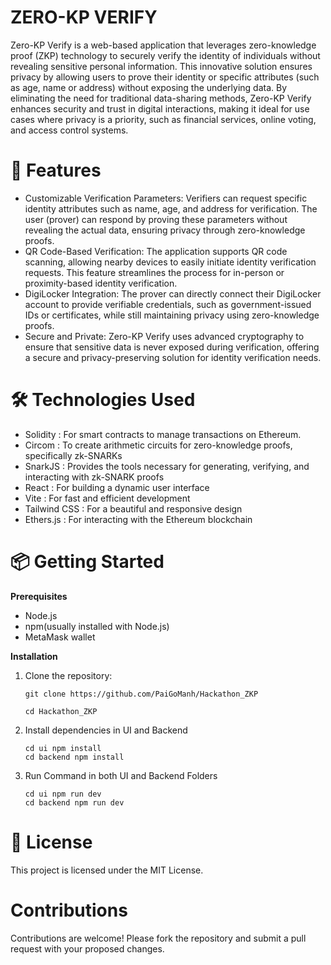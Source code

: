 # ZERO-KP VERIFY

Zero-KP Verify is a web-based application that leverages zero-knowledge proof (ZKP) technology to securely verify the identity of individuals without revealing sensitive personal information. This innovative solution ensures privacy by allowing users to prove their identity or specific attributes (such as age, name or address) without exposing the underlying data. By eliminating the need for traditional data-sharing methods, Zero-KP Verify enhances security and trust in digital interactions, making it ideal for use cases where privacy is a priority, such as financial services, online voting, and access control systems.



# 🚀 Features  
- Customizable Verification Parameters: Verifiers can request specific identity attributes such as name, age, and address for verification. The user (prover) can respond by proving these parameters without revealing the actual data, ensuring privacy through zero-knowledge proofs.
- QR Code-Based Verification: The application supports QR code scanning, allowing nearby devices to easily initiate identity verification requests. This feature streamlines the process for in-person or proximity-based identity verification.
- DigiLocker Integration: The prover can directly connect their DigiLocker account to provide verifiable credentials, such as government-issued IDs or certificates, while still maintaining privacy using zero-knowledge proofs.
- Secure and Private: Zero-KP Verify uses advanced cryptography to ensure that sensitive data is never exposed during verification, offering a secure and privacy-preserving solution for identity verification needs.




# 🛠️ Technologies Used  
- Solidity : For smart contracts to manage transactions on Ethereum.
- Circom : To create arithmetic circuits for zero-knowledge proofs, specifically zk-SNARKs
- SnarkJS : Provides the tools necessary for generating, verifying, and interacting with zk-SNARK proofs
- React : For building a dynamic user interface
- Vite : For fast and efficient development
- Tailwind CSS : For a beautiful and responsive design
- Ethers.js : For interacting with the Ethereum blockchain

# 📦 Getting Started  
**Prerequisites**  
- Node.js
- npm(usually installed with Node.js)
- MetaMask wallet

**Installation**  
1. Clone the repository:
   ```
   git clone https://github.com/PaiGoManh/Hackathon_ZKP
   
   cd Hackathon_ZKP
   ```
3. Install dependencies in UI and Backend
   ```
   cd ui npm install
   cd backend npm install
   ```
5. Run Command in both UI and Backend Folders
   ```
   cd ui npm run dev
   cd backend npm run dev
   ```
# 📜 License  
This project is licensed under the MIT License.   

# Contributions  
Contributions are welcome! Please fork the repository and submit a pull request with your proposed changes.
